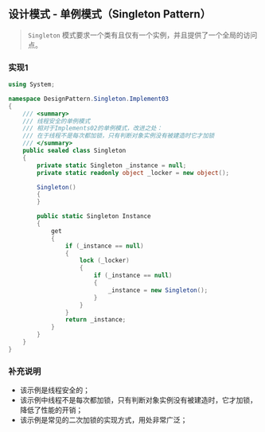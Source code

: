 ## 设计模式 - 单例模式（Singleton Pattern）
> `Singleton` 模式要求一个类有且仅有一个实例，并且提供了一个全局的访问点。

### 实现1
```csharp
using System;

namespace DesignPattern.Singleton.Implement03
{
    /// <summary>
    /// 线程安全的单例模式
    /// 相对于Implements02的单例模式，改进之处：
    /// 在于线程不是每次都加锁，只有判断对象实例没有被建造时它才加锁
    /// </summary>
    public sealed class Singleton
    {
        private static Singleton _instance = null;
        private static readonly object _locker = new object();

        Singleton()
        { 
        }

        public static Singleton Instance
        {
            get
            {
                if (_instance == null)
                {
                    lock (_locker)
                    {
                        if (_instance == null)
                        {
                            _instance = new Singleton();
                        }
                    }
                }
                return _instance;
            }
        }
    }
}
```

### 补充说明
* 该示例是线程安全的；
* 该示例中线程不是每次都加锁，只有判断对象实例没有被建造时，它才加锁，降低了性能的开销；
* 该示例是常见的二次加锁的实现方式，用处非常广泛；
